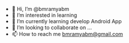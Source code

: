 - 👋 Hi, I’m @bmramyabm
- 👀 I’m interested in learning
- 🌱 I’m currently learning develop Android App
- 💞️ I’m looking to collaborate on ...
- 📫 How to reach me bmramyabm@gmail.com

<!---
bmramyabm/bmramyabm is a ✨ special ✨ repository because its `README.md` (this file) appears on your GitHub profile.
You can click the Preview link to take a look at your changes.
--->
